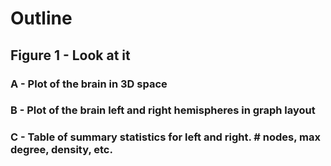 # Outline

## Figure 1 - Look at it
### A - Plot of the brain in 3D space
### B - Plot of the brain left and right hemispheres in graph layout
### C - Table of summary statistics for left and right. # nodes, max degree, density, etc.
